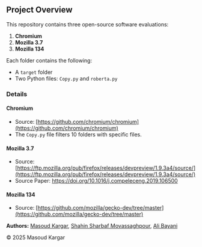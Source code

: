 

## Project Overview

This repository contains three open-source software evaluations:

1. **Chromium**
2. **Mozilla 3.7**
3. **Mozilla 134**

Each folder contains the following:
- A `target` folder
- Two Python files: `Copy.py` and `roberta.py`

### Details

#### Chromium
- Source: [https://github.com/chromium/chromium](https://github.com/chromium/chromium)
- The `Copy.py` file filters 10 folders with specific files.

#### Mozilla 3.7
- Source: [https://ftp.mozilla.org/pub/firefox/releases/devpreview/1.9.3a4/source/](https://ftp.mozilla.org/pub/firefox/releases/devpreview/1.9.3a4/source/)
- Source Paper: https://doi.org/10.1016/j.compeleceng.2019.106500

#### Mozilla 134
- Source: [https://github.com/mozilla/gecko-dev/tree/master](https://github.com/mozilla/gecko-dev/tree/master)

<b>Authors:</b> <a href="https://scholar.google.com/citations?user=RtGIpEkAAAAJ&hl=en">Masoud Kargar</a>, <a href="https://scholar.google.com/citations?user=FHZWfc4AAAAJ&hl=en">Shahin Sharbaf Movassaghpour</a>, <a href="https://scholar.google.com/citations?user=bACdbPYAAAAJ&hl=en">Ali Bayani</a>

© 2025 Masoud Kargar
